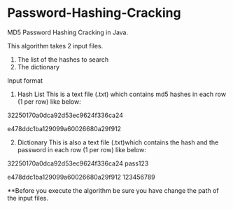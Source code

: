 # Password-Hashing-Cracking

MD5 Password Hashing Cracking in Java.

This algorithm takes 2 input files.
1) The list of the hashes to search
2) The dictionary

Input format

1) Hash List
This is a text file (.txt) which contains md5 hashes in each row (1 per row) like below:

32250170a0dca92d53ec9624f336ca24 

e478ddc1ba129099a60026680a29f912

2) Dictionary 
This is also a text file (.txt)which contains the hash and the password in each row (1 per row) like below:

32250170a0dca92d53ec9624f336ca24 pass123

e478ddc1ba129099a60026680a29f912 123456789

**Before you execute the algorithm be sure you have change the path of the input files.
